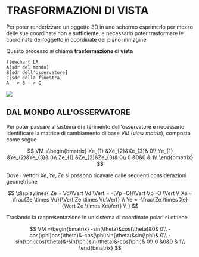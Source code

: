 # TRASFORMAZIONI DI VISTA

Per poter renderizzare un oggetto 3D in uno schermo esprimerlo per mezzo delle sue coordinate non e sufficiente, e necessario poter trasformare le coordinate dell'oggetto in coordinate del piano immagine

Questo processo si chiama **trasformazione di vista** 

```mermaid
flowchart LR
A[sdr del mondo]
B[sdr dell'osservatore]
C[sdr della finestra]
A --> B --> C
```

![](Pasted%20image%2020240305180647.png)

## DAL MONDO ALL'OSSERVATORE

Per poter passare al sistema di riferimento dell'osservatore e necessario identificare la matrice di cambiamento di base $VM$ (*view matrix*), composta come segue

$$
VM =\begin{bmatrix}
Xe_{1} &Xe_{2}&Xe_{3}& 0\\
Ye_{1} &Ye_{2}&Ye_{3}& 0\\
Ze_{1} &Ze_{2}&Ze_{3}& 0\\
0 &0&0 & 1\\
\end{bmatrix}
$$

Dove i vettori $Xe,Ye,Ze$ si possono ricavare dalle seguenti considerazioni geometriche

$$
\displaylines{
Ze = Vd/\Vert Vd \Vert = -(Vp -O)/\Vert Vp -O \Vert \\
Xe = \frac{Ze \times Vu}{\Vert Ze \times Vu\Vert} \\
Ye = -\frac{Ze \times Xe}{\Vert Ze \times Xe\Vert} \\
}
$$

Traslando la rappresentazione in un sistema di coordinate polari si ottiene


$$
VM =\begin{bmatrix}
-sin(\theta)&cos(\theta)&0& 0\\
-cos(\phi)cos(\theta)&-cos(\phi)sin(\theta)&sin(\phi)& 0\\
-sin(\phi)cos(\theta)&-sin(\phi)sin(\theta)&-cos(\phi)& 0\\
0 &0&0 & 1\\
\end{bmatrix}
$$